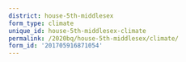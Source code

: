 ```yaml
---
district: house-5th-middlesex
form_type: climate
unique_id: house-5th-middlesex-climate
permalink: /2020bq/house-5th-middlesex/climate/
form_id: '201705916871054'
---
```

